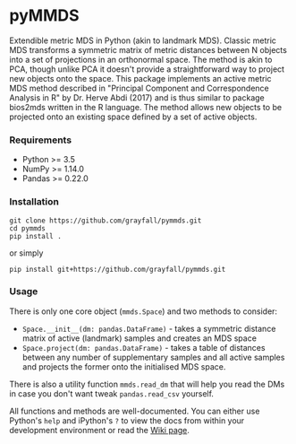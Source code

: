 # pyMMDS

Extendible metric MDS in Python (akin to landmark MDS). Classic metric MDS 
transforms a symmetric matrix of metric distances between N objects into a 
set of projections in an orthonormal space. The method is akin to PCA, though 
unlike PCA it doesn't provide a straightforward way to project new objects 
onto the space. This package implements an active metric MDS method
described in "Principal Component and Correspondence Analysis in R" by Dr. 
Herve Abdi (2017) and is thus similar to package bios2mds written in the R 
language. The method allows new objects to be projected onto an existing space 
defined by a set of active objects.

### Requirements

- Python >= 3.5
- NumPy >= 1.14.0
- Pandas >= 0.22.0

### Installation

```
git clone https://github.com/grayfall/pymmds.git
cd pymmds
pip install .
```

or simply 

```
pip install git+https://github.com/grayfall/pymmds.git
```

### Usage

There is only one core object (`mmds.Space`) and two methods to consider:

- `Space.__init__(dm: pandas.DataFrame)` - takes a symmetric distance matrix of active (landmark)
samples and creates an MDS space
- `Space.project(dm: pandas.DataFrame)` - takes a table of distances between any number of supplementary 
samples and all active samples and projects the former onto the initialised
MDS space.

There is also a utility function `mmds.read_dm` that will help you read the
DMs in case you don't want tweak `pandas.read_csv` yourself.  

All functions and methods are well-documented. You can either use Python's `help` and 
iPython's `?` to view the docs from within your development environment or read the 
[Wiki page](https://github.com/grayfall/pymmds/wiki).
